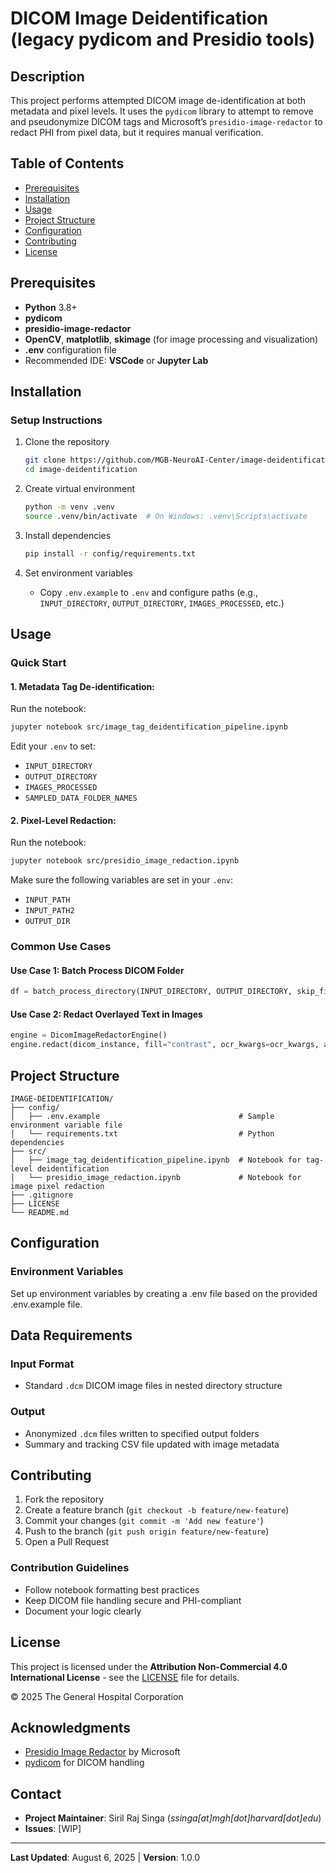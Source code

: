 # DICOM Image Deidentification (legacy pydicom and Presidio tools)

## Description
This project performs attempted DICOM image de-identification at both metadata and pixel levels. It uses the `pydicom` library to attempt to remove and pseudonymize DICOM tags and Microsoft’s `presidio-image-redactor` to redact PHI from pixel data, but it requires manual verification.

## Table of Contents
- [Prerequisites](#prerequisites)
- [Installation](#installation)
- [Usage](#usage)
- [Project Structure](#project-structure)
- [Configuration](#configuration)
- [Contributing](#contributing)
- [License](#license)

## Prerequisites
- **Python** 3.8+
- **pydicom**
- **presidio-image-redactor**
- **OpenCV**, **matplotlib**, **skimage** (for image processing and visualization)
- **.env** configuration file
- Recommended IDE: **VSCode** or **Jupyter Lab**

## Installation

### Setup Instructions
1. Clone the repository
   ```bash
   git clone https://github.com/MGB-NeuroAI-Center/image-deidentification.git
   cd image-deidentification
   ```

2. Create virtual environment
   ```bash
   python -m venv .venv
   source .venv/bin/activate  # On Windows: .venv\Scripts\activate
   ```

3. Install dependencies
   ```bash
   pip install -r config/requirements.txt
   ```

4. Set environment variables
   - Copy `.env.example` to `.env` and configure paths (e.g., `INPUT_DIRECTORY`, `OUTPUT_DIRECTORY`, `IMAGES_PROCESSED`, etc.)

## Usage

### Quick Start

#### 1. Metadata Tag De-identification:
Run the notebook:
```bash
jupyter notebook src/image_tag_deidentification_pipeline.ipynb
```

Edit your `.env` to set:
- `INPUT_DIRECTORY`
- `OUTPUT_DIRECTORY`
- `IMAGES_PROCESSED`
- `SAMPLED_DATA_FOLDER_NAMES`

#### 2. Pixel-Level Redaction:
Run the notebook:
```bash
jupyter notebook src/presidio_image_redaction.ipynb
```

Make sure the following variables are set in your `.env`:
- `INPUT_PATH`
- `INPUT_PATH2`
- `OUTPUT_DIR`

### Common Use Cases

#### Use Case 1: Batch Process DICOM Folder
```python
df = batch_process_directory(INPUT_DIRECTORY, OUTPUT_DIRECTORY, skip_files=True)
```

#### Use Case 2: Redact Overlayed Text in Images
```python
engine = DicomImageRedactorEngine()
engine.redact(dicom_instance, fill="contrast", ocr_kwargs=ocr_kwargs, ad_hoc_recognizers=[name_recognizer, phone_number_recognizer])
```

## Project Structure
```
IMAGE-DEIDENTIFICATION/
├── config/
│   ├── .env.example                               # Sample environment variable file
│   └── requirements.txt                           # Python dependencies
├── src/
│   ├── image_tag_deidentification_pipeline.ipynb  # Notebook for tag-level deidentification
│   └── presidio_image_redaction.ipynb             # Notebook for image pixel redaction
├── .gitignore
├── LICENSE
└── README.md
```

## Configuration

### Environment Variables

Set up environment variables by creating a .env file based on the provided .env.example file.

## Data Requirements

### Input Format
- Standard `.dcm` DICOM image files in nested directory structure

### Output
- Anonymized `.dcm` files written to specified output folders
- Summary and tracking CSV file updated with image metadata

## Contributing
1. Fork the repository
2. Create a feature branch (`git checkout -b feature/new-feature`)
3. Commit your changes (`git commit -m 'Add new feature'`)
4. Push to the branch (`git push origin feature/new-feature`)
5. Open a Pull Request

### Contribution Guidelines
- Follow notebook formatting best practices
- Keep DICOM file handling secure and PHI-compliant
- Document your logic clearly

## License
This project is licensed under the **Attribution Non-Commercial 4.0 International License** - see the [LICENSE](LICENSE) file for details.

© 2025 The General Hospital Corporation

## Acknowledgments
- [Presidio Image Redactor](https://github.com/microsoft/presidio) by Microsoft
- [pydicom](https://github.com/pydicom/pydicom) for DICOM handling

## Contact
- **Project Maintainer**: Siril Raj Singa (*ssinga[at]mgh[dot]harvard[dot]edu*)
- **Issues**: [WIP]

---
**Last Updated**: August 6, 2025 | **Version**: 1.0.0
